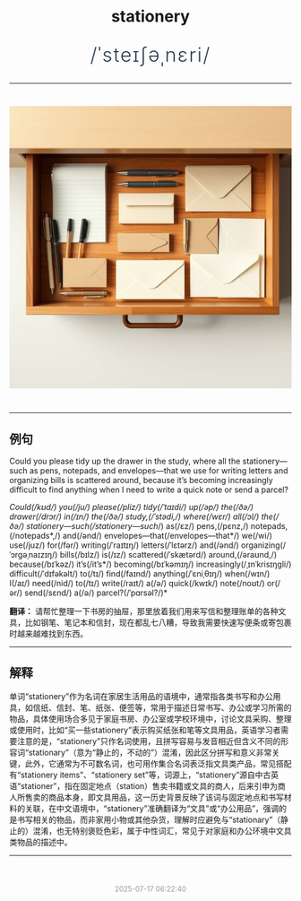 <div align="center">

# stationery

<div style="margin: 30px 0;">
<h1 style="font-size: 2.5em; font-weight: 300; letter-spacing: 2px; margin: 0; color: #2c3e50;">
/ˈsteɪʃəˌnɛri/
</h1>
</div>

</div>

---

<div align="center" style="margin: 40px 0;">

![stationery](images/stationery.png)

</div>

---

## 例句

Could you please tidy up the drawer in the study, where all the stationery—such as pens, notepads, and envelopes—that we use for writing letters and organizing bills is scattered around, because it’s becoming increasingly difficult to find anything when I need to write a quick note or send a parcel?

*Could(/kʊd/) you(/ju/) please(/pliz/) tidy(/ˈtaɪdi/) up(/əp/) the(/ðə/) drawer(/drɔr/) in(/ɪn/) the(/ðə/) study,(/ˈstədi,/) where(/wɛr/) all(/ɔl/) the(/ðə/) stationery—such(/stationery—such*/) as(/ɛz/) pens,(/pɛnz,/) notepads,(/notepads*,/) and(/ənd/) envelopes—that(/envelopes—that*/) we(/wi/) use(/juz/) for(/fər/) writing(/ˈraɪtɪŋ/) letters(/ˈlɛtərz/) and(/ənd/) organizing(/ˈɔrgəˌnaɪzɪŋ/) bills(/bɪlz/) is(/ɪz/) scattered(/ˈskætərd/) around,(/əraʊnd,/) because(/bɪˈkəz/) it’s(/it’s*/) becoming(/bɪˈkəmɪŋ/) increasingly(/ˌɪnˈkrisɪŋgli/) difficult(/ˈdɪfəkəlt/) to(/tɪ/) find(/faɪnd/) anything(/ˈɛniˌθɪŋ/) when(/wɪn/) I(/aɪ/) need(/nid/) to(/tɪ/) write(/raɪt/) a(/ə/) quick(/kwɪk/) note(/noʊt/) or(/ər/) send(/sɛnd/) a(/ə/) parcel?(/ˈpɑrsəl?/)*

**翻译：** 请帮忙整理一下书房的抽屉，那里放着我们用来写信和整理账单的各种文具，比如钢笔、笔记本和信封，现在都乱七八糟，导致我需要快速写便条或寄包裹时越来越难找到东西。

---

## 解释

单词“stationery”作为名词在家居生活用品的语境中，通常指各类书写和办公用具，如信纸、信封、笔、纸张、便签等，常用于描述日常书写、办公或学习所需的物品，具体使用场合多见于家庭书房、办公室或学校环境中，讨论文具采购、整理或使用时，比如“买一些stationery”表示购买纸张和笔等文具用品，英语学习者需要注意的是，“stationery”只作名词使用，且拼写容易与发音相近但含义不同的形容词“stationary”（意为“静止的，不动的”）混淆，因此区分拼写和意义非常关键，此外，它通常为不可数名词，也可用作集合名词表泛指文具类产品，常见搭配有“stationery items”、“stationery set”等，词源上，“stationery”源自中古英语“stationer”，指在固定地点（station）售卖书籍或文具的商人，后来引申为商人所售卖的商品本身，即文具用品，这一历史背景反映了该词与固定地点和书写材料的关联，在中文语境中，“stationery”准确翻译为“文具”或“办公用品”，强调的是书写相关的物品，而非家用小物或其他杂货，理解时应避免与“stationary”（静止的）混淆，也无特别褒贬色彩，属于中性词汇，常见于对家庭和办公环境中文具类物品的描述中。


---

<div align="center" style="margin-top: 50px;">
<small style="color: #999; font-size: 0.9em;">2025-07-17 06:22:40</small>
</div>
